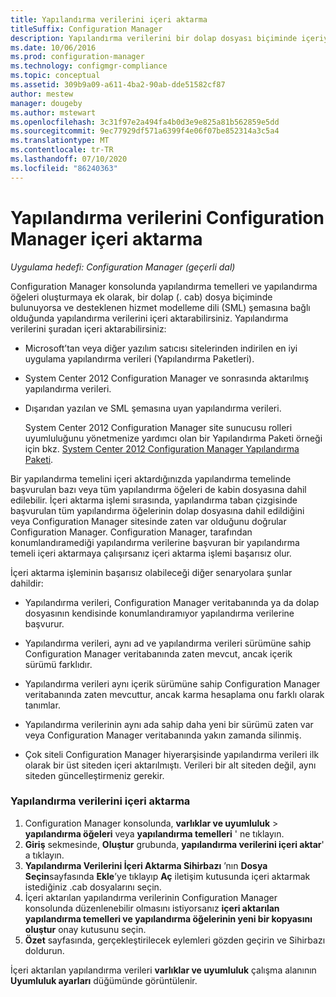 ```yaml
---
title: Yapılandırma verilerini içeri aktarma
titleSuffix: Configuration Manager
description: Yapılandırma verilerini bir dolap dosyası biçiminde içeriyorsa ve desteklenen hizmet modelleme dili şemasına uygunsa içeri aktarın.
ms.date: 10/06/2016
ms.prod: configuration-manager
ms.technology: configmgr-compliance
ms.topic: conceptual
ms.assetid: 309b9a09-a611-4ba2-90ab-dde51582cf87
author: mestew
manager: dougeby
ms.author: mstewart
ms.openlocfilehash: 3c31f97e2a494fa4b0d3e9e825a81b562859e5dd
ms.sourcegitcommit: 9ec77929df571a6399f4e06f07be852314a3c5a4
ms.translationtype: MT
ms.contentlocale: tr-TR
ms.lasthandoff: 07/10/2020
ms.locfileid: "86240363"
---
```

# <a name="import-configuration-data-with-configuration-manager"></a>Yapılandırma verilerini Configuration Manager içeri aktarma

*Uygulama hedefi: Configuration Manager (geçerli dal)*

Configuration Manager konsolunda yapılandırma temelleri ve yapılandırma öğeleri oluşturmaya ek olarak, bir dolap (. cab) dosya biçiminde bulunuyorsa ve desteklenen hizmet modelleme dili (SML) şemasına bağlı olduğunda yapılandırma verilerini içeri aktarabilirsiniz. Yapılandırma verilerini şuradan içeri aktarabilirsiniz:  

- Microsoft’tan veya diğer yazılım satıcısı sitelerinden indirilen en iyi uygulama yapılandırma verileri (Yapılandırma Paketleri).  

- System Center 2012 Configuration Manager ve sonrasında aktarılmış yapılandırma verileri.  

- Dışarıdan yazılan ve SML şemasına uyan yapılandırma verileri.  

  System Center 2012 Configuration Manager site sunucusu rolleri uyumluluğunu yönetmenize yardımcı olan bir Yapılandırma Paketi örneği için bkz. [System Center 2012 Configuration Manager Yapılandırma Paketi](https://www.microsoft.com/download/details.aspx?id=30710&WT.mc_id=rss_alldownloads_all).  

Bir yapılandırma temelini içeri aktardığınızda yapılandırma temelinde başvurulan bazı veya tüm yapılandırma öğeleri de kabin dosyasına dahil edilebilir. İçeri aktarma işlemi sırasında, yapılandırma taban çizgisinde başvurulan tüm yapılandırma öğelerinin dolap dosyasına dahil edildiğini veya Configuration Manager sitesinde zaten var olduğunu doğrular Configuration Manager. Configuration Manager, tarafından konumlandıramediği yapılandırma verilerine başvuran bir yapılandırma temeli içeri aktarmaya çalışırsanız içeri aktarma işlemi başarısız olur.  

İçeri aktarma işleminin başarısız olabileceği diğer senaryolara şunlar dahildir:  

-   Yapılandırma verileri, Configuration Manager veritabanında ya da dolap dosyasının kendisinde konumlandıramıyor yapılandırma verilerine başvurur.  

-   Yapılandırma verileri, aynı ad ve yapılandırma verileri sürümüne sahip Configuration Manager veritabanında zaten mevcut, ancak içerik sürümü farklıdır.  

-   Yapılandırma verileri aynı içerik sürümüne sahip Configuration Manager veritabanında zaten mevcuttur, ancak karma hesaplama onu farklı olarak tanımlar.  

-   Yapılandırma verilerinin aynı ada sahip daha yeni bir sürümü zaten var veya Configuration Manager veritabanında yakın zamanda silinmiş.  

-   Çok siteli Configuration Manager hiyerarşisinde yapılandırma verileri ilk olarak bir üst siteden içeri aktarılmıştı. Verileri bir alt siteden değil, aynı siteden güncelleştirmeniz gerekir.  

### <a name="import-configuration-data"></a>Yapılandırma verilerini içeri aktarma  

1.  Configuration Manager konsolunda, **varlıklar ve uyumluluk**  >  **yapılandırma öğeleri** veya **yapılandırma temelleri** ' ne tıklayın.
2.  **Giriş** sekmesinde, **Oluştur** grubunda, **yapılandırma verilerini içeri aktar**' a tıklayın.  
3.  **Yapılandırma Verilerini İçeri Aktarma Sihirbazı** ’nın **Dosya Seçin**sayfasında **Ekle**’ye tıklayıp **Aç** iletişim kutusunda içeri aktarmak istediğiniz .cab dosyalarını seçin.  
4.  İçeri aktarılan yapılandırma verilerinin Configuration Manager konsolunda düzenlenebilir olmasını istiyorsanız **içeri aktarılan yapılandırma temelleri ve yapılandırma öğelerinin yeni bir kopyasını oluştur** onay kutusunu seçin.  
5.  **Özet** sayfasında, gerçekleştirilecek eylemleri gözden geçirin ve Sihirbazı doldurun.  

İçeri aktarılan yapılandırma verileri **varlıklar ve uyumluluk** çalışma alanının **Uyumluluk ayarları** düğümünde görüntülenir.  

